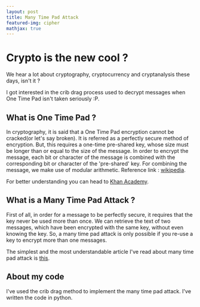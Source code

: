 ```yaml
---
layout: post
title: Many Time Pad Attack
featured-img: cipher
mathjax: true
---
```


# Crypto is the new cool ?

We hear a lot about cryptography, cryptocurrency and cryptanalysis these days, isn't it ?

I got interested in the crib drag process used to decrypt messages when One Time Pad isn't taken seriously :P.

## What is One Time Pad ?

In cryptography, it is said that a One Time Pad encryption cannot be cracked(or let's say broken). It is referred as a perfectly secure method of encryption. But, this requires a one-time pre-shared key, whose size must be longer than or equal to the size of the message. In order to encrypt the message, each bit or character of the message is combined with the corresponding bit or character of the 'pre-shared' key. For combining the message, we make use of modular arithmetic.
Reference link : [wikipedia](https://en.wikipedia.org/wiki/One-time_pad).

For better understanding you can head to [Khan Academy](https://www.khanacademy.org/computing/computer-science/cryptography#crypt).

## What is a Many Time Pad Attack ?

First of all, in order for a message to be perfectly secure, it requires that the key never be used more than once. We can retrieve the text of two messages, which have been encrypted with the same key, without even knowing the key. So, a many time pad attack is only possible if you re-use a key to encrypt more than one messages. 

The simplest and the most understandable article I've read about many time pad attack is [this](http://travisdazell.blogspot.com/2012/11/many-time-pad-attack-crib-drag.html).

## About my code

I've used the crib drag method to implement the many time pad attack. I've written the code in python. 